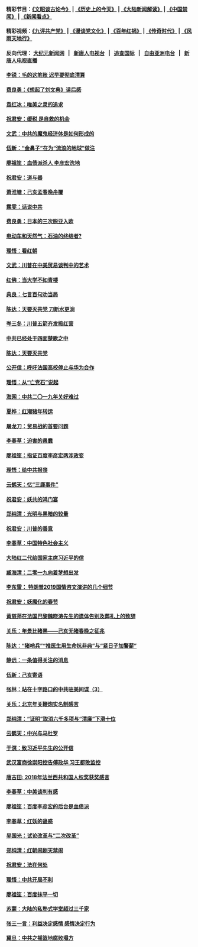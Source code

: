#### 精彩节目：[《文昭谈古论今》](http://104.238.151.207/wenzhao) | [《历史上的今天》](http://104.238.151.207/today-in-history) | [《大陆新闻解读》](http://104.238.151.207/ntdtv-comedy) | [《中国禁闻》](http://104.238.151.207/ntdtv-news) | [《新闻看点》](http://104.238.151.207/news-insight) 

 #### 精彩视频：[《九评共产党》](http://104.238.151.207:10000/videos/jiuping) | [《漫谈党文化》](http://104.238.151.207:10000/videos/mtdwh) | [《百年红祸》](http://104.238.151.207:10000/videos/bnhh) | [《传奇时代》](http://104.238.151.207:10000/videos/legend) | [《风雨天地行》](http://104.238.151.207:10000/videos/fytdx) 

 #### 反向代理： [大纪元新闻网](http://104.238.151.207:10080/) &nbsp;&nbsp;|&nbsp;&nbsp; [新唐人电视台](http://104.238.151.207:8000/) &nbsp;&nbsp;|&nbsp;&nbsp; [追查国际](http://104.238.151.207:10010/) &nbsp;&nbsp;|&nbsp;&nbsp; [自由亚洲电台](http://104.238.151.207:9800/) &nbsp;&nbsp;|&nbsp;&nbsp; [新唐人电视直播](http://104.238.151.207/) 

#### [李锐：毛的这笔账 迟早要彻底清算](../pages/nsc993/n11054514.md?t=02200816) 

#### [费良勇：《想起了刘文典》读后感](../pages/nsc993/n11054408.md?t=02200816) 

#### [袁红冰：唯美之灵的追求](../pages/nsc993/n11052800.md?t=02200816) 

#### [祝君安：缓税 是自救的机会](../pages/nsc993/n11052714.md?t=02200816) 

#### [文武：中共的魔鬼经济体是如何形成的](../pages/nsc993/n11051908.md?t=02200816) 

#### [伍新：“金鼻子”在为“流浪的地球”做注](../pages/nsc993/n11051603.md?t=02200816) 

#### [廖祖笙：血债派杀人 李彦宏洗地](../pages/nsc993/n11051397.md?t=02200816) 

#### [祝君安：道与器](../pages/nsc993/n11050653.md?t=02200816) 

#### [萧淮塘：己亥孟春晚舟覆](../pages/nsc993/n11050615.md?t=02200816) 

#### [露雯：话说中共](../pages/nsc993/n11050549.md?t=02200816) 

#### [费良勇：日本的三次脱亚入欧](../pages/nsc993/n11050067.md?t=02200816) 

#### [电动车和天然气：石油的终结者?](../pages/nsc993/n11047401.md?t=02200816) 

#### [理悟：看红朝](../pages/nsc993/n11047368.md?t=02200816) 

#### [文武：川普在中美贸易谈判中的艺术](../pages/nsc993/n11047216.md?t=02200816) 

#### [红佛：当大学不如青楼](../pages/nsc993/n11046910.md?t=02200816) 

#### [典良：七言百句劝当局](../pages/nsc993/n11046467.md?t=02200816) 

#### [陈达：天要灭共党 刀断水更淌](../pages/nsc993/n11045758.md?t=02200816) 

#### [岑三冬：川普五箭齐发捣红营](../pages/nsc993/n11045729.md?t=02200816) 

#### [中共已经处于四面楚歌之中](../pages/nsc993/n11044959.md?t=02200816) 

#### [陈达：天要灭共党](../pages/nsc993/n11043924.md?t=02200816) 

#### [公开信：呼吁法国高校停止与华为合作](../pages/nsc993/n11042967.md?t=02200816) 

#### [理悟：从“亡党石”说起](../pages/nsc993/n11042524.md?t=02200816) 

#### [海网：中共二〇一九年关好难过](../pages/nsc993/n11041415.md?t=02200816) 

#### [夏桦：红潮猪年转运](../pages/nsc993/n11041337.md?t=02200816) 

#### [屠龙刀：贸易战的首要问题](../pages/nsc993/n11040283.md?t=02200816) 

#### [李春草：迫害的愚蠢](../pages/nsc993/n11036601.md?t=02200816) 

#### [廖祖笙：指证百度李彦宏两涉政变](../pages/nsc993/n11036579.md?t=02200816) 

#### [理悟：给中共报丧](../pages/nsc993/n11036501.md?t=02200816) 

#### [云鹤天：忆“三鹿事件”](../pages/nsc993/n11036466.md?t=02200816) 

#### [祝君安：妖共的鸿门宴](../pages/nsc993/n11035387.md?t=02200816) 

#### [郑纯清：光明与黑暗的较量](../pages/nsc993/n11035337.md?t=02200816) 

#### [祝君安：川普的善意](../pages/nsc993/n11032077.md?t=02200816) 

#### [李春草：中国特色社会主义](../pages/nsc993/n11032132.md?t=02200816) 

#### [大陆红二代给国家主席习近平的信](../pages/nsc993/n11031995.md?t=02200816) 

#### [臧海清：二零一九向着梦想出发](../pages/nsc993/n11031959.md?t=02200816) 

#### [李东雷： 特朗普2019国情咨文演讲的几个细节](../pages/nsc993/n11031943.md?t=02200816) 

#### [祝君安：妖魔化的春节](../pages/nsc993/n11031747.md?t=02200816) 

#### [黄慈萍在法国巴黎魏晓涛先生的遗体告别及葬礼上的致辞](../pages/nsc993/n11031419.md?t=02200816) 

#### [关乐：年景比猪黑——己亥无猪春晚之征兆](../pages/nsc993/n11031494.md?t=02200816) 

#### [陈达：“猪哨兵”“推医生用生命抗非典”与“紧日子加警薪”](../pages/nsc993/n11027746.md?t=02200816) 

#### [静远：一条值得关注的消息](../pages/nsc993/n11024470.md?t=02200816) 

#### [伍新：己亥寄语](../pages/nsc993/n11024543.md?t=02200816) 

#### [张林：站在十字路口的中共驻美间谍（3）](../pages/nsc993/n11023043.md?t=02200816) 

#### [关乐：北京年关鞭炮实名制感言](../pages/nsc993/n11022630.md?t=02200816) 

#### [郑纯清：“证明”取消六千多项与“清廉”下滑十位](../pages/nsc993/n11022638.md?t=02200816) 

#### [云鹤天：中兴与马杜罗](../pages/nsc993/n11022620.md?t=02200816) 

#### [于溟：致习近平先生的公开信](../pages/nsc993/n11022593.md?t=02200816) 

#### [武汉富商徐崇阳控告傅政华 习王都敢监控](../pages/nsc993/n11022212.md?t=02200816) 

#### [唐吉田: 2018年法兰西共和国人权奖获奖感言](../pages/nsc993/n11021537.md?t=02200816) 

#### [李春草：中美谈判有感](../pages/nsc993/n11019776.md?t=02200816) 

#### [廖祖笙：百度李彦宏的后台是血债派](../pages/nsc993/n11019767.md?t=02200816) 

#### [李春草：红妖的蛊惑](../pages/nsc993/n11017095.md?t=02200816) 

#### [吴国光：试论改革与“二次改革”](../pages/nsc993/n11017055.md?t=02200816) 

#### [郑纯清：红朝闹剧天禁闹](../pages/nsc993/n11017030.md?t=02200816) 

#### [祝君安：法在何处](../pages/nsc993/n11017021.md?t=02200816) 

#### [理悟：中共开局不利](../pages/nsc993/n11016938.md?t=02200816) 

#### [廖祖笙：百度抹平一切](../pages/nsc993/n11014925.md?t=02200816) 

#### [苏蒙：大陆的私塾式学堂超过三千家](../pages/nsc993/n11014334.md?t=02200816) 

#### [张三一言：利益决定感情 感情决定行为](../pages/nsc993/n11012463.md?t=02200816) 

#### [冀旦：中共之摇篮地腐败塌方](../pages/nsc993/n11009533.md?t=02200816) 

